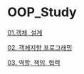 # OOP_Study

[01.객체, 설계](https://github.com/ppth0608/OOP_Study/wiki/01.-객체,-설계)

[02. 객체지향 프로그래밍](https://github.com/ppth0608/OOP_Study/wiki/02.-객체지향-프로그래밍)

[03. 역할, 책임, 협력](https://github.com/ppth0608/OOP_Study/wiki/03.-역할,-책임,-협력)
